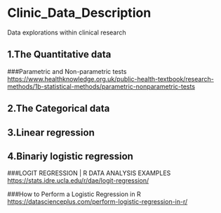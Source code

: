 # Clinic_Data_Description
Data explorations within clinical research
## 1.The Quantitative data
###Parametric and Non-parametric tests
https://www.healthknowledge.org.uk/public-health-textbook/research-methods/1b-statistical-methods/parametric-nonparametric-tests
## 2.The Categorical data

## 3.Linear regression

## 4.Binariy logistic regression
###LOGIT REGRESSION | R DATA ANALYSIS EXAMPLES
https://stats.idre.ucla.edu/r/dae/logit-regression/

###How to Perform a Logistic Regression in R
https://datascienceplus.com/perform-logistic-regression-in-r/
